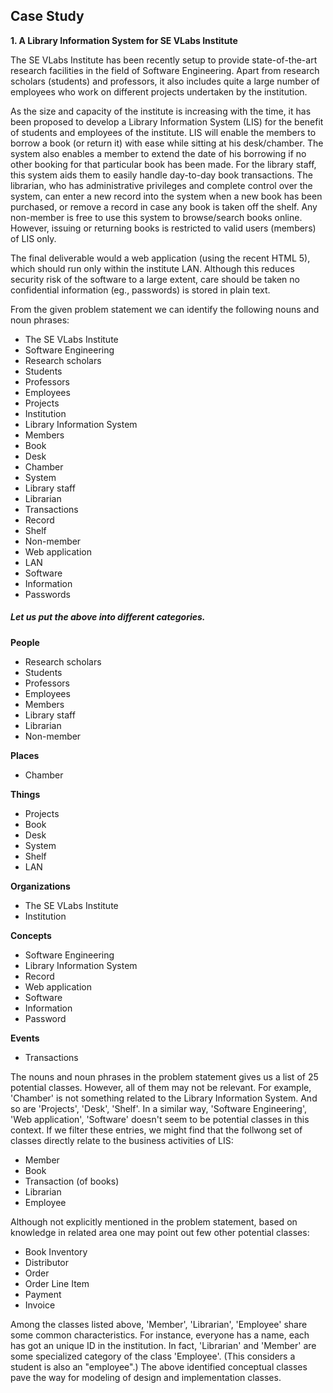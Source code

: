 ## Case Study

**1. A Library Information System for SE VLabs Institute**

The SE VLabs Institute has been recently setup to provide state-of-the-art research facilities in the field of Software Engineering. Apart from research scholars (students) and professors, it also includes quite a large number of employees who work on different projects undertaken by the institution.

As the size and capacity of the institute is increasing with the time, it has been proposed to develop a Library Information System (LIS) for the benefit of students and employees of the institute. LIS will enable the members to borrow a book (or return it) with ease while sitting at his desk/chamber. The system also enables a member to extend the date of his borrowing if no other booking for that particular book has been made. For the library staff, this system aids them to easily handle day-to-day book transactions. The librarian, who has administrative privileges and complete control over the system, can enter a new record into the system when a new book has been purchased, or remove a record in case any book is taken off the shelf. Any non-member is free to use this system to browse/search books online. However, issuing or returning books is restricted to valid users (members) of LIS only.

The final deliverable would a web application (using the recent HTML 5), which should run only within the institute LAN. Although this reduces security risk of the software to a large extent, care should be taken no confidential information (eg., passwords) is stored in plain text.

From the given problem statement we can identify the following nouns and noun phrases:

- The SE VLabs Institute
- Software Engineering
- Research scholars
- Students
- Professors
- Employees
- Projects
- Institution
- Library Information System
- Members
- Book
- Desk
- Chamber
- System
- Library staff
- Librarian
- Transactions
- Record
- Shelf
- Non-member
- Web application
- LAN
- Software
- Information
- Passwords

#####  Let us put the above into different categories.

**People**
- Research scholars
- Students
- Professors
- Employees
- Members
- Library staff
- Librarian
- Non-member

**Places**
- Chamber

**Things**
- Projects
- Book
- Desk
- System
- Shelf
- LAN

**Organizations**
- The SE VLabs Institute
- Institution

**Concepts**
- Software Engineering
- Library Information System
- Record
- Web application
- Software
- Information
- Password

**Events**
- Transactions

The nouns and noun phrases in the problem statement gives us a list of 25 potential classes. However, all of them may not be relevant. For example, 'Chamber' is not something related to the Library Information System. And so are 'Projects', 'Desk', 'Shelf'. In a similar way, 'Software Engineering', 'Web application', 'Software' doesn't seem to be potential classes in this context. If we filter these entries, we might find that the follwong set of classes directly relate to the business activities of LIS:

- Member
- Book
- Transaction (of books)
- Librarian
- Employee

Although not explicitly mentioned in the problem statement, based on knowledge in related area one may point out few other potential classes:

- Book Inventory
- Distributor
- Order
- Order Line Item
- Payment
- Invoice

Among the classes listed above, 'Member', 'Librarian', 'Employee' share some common characteristics. For instance, everyone has a name, each has got an unique ID in the institution. In fact, 'Librarian' and 'Member' are some specialized category of the class 'Employee'. (This considers a student is also an "employee".) The above identified conceptual classes pave the way for modeling of design and implementation classes.